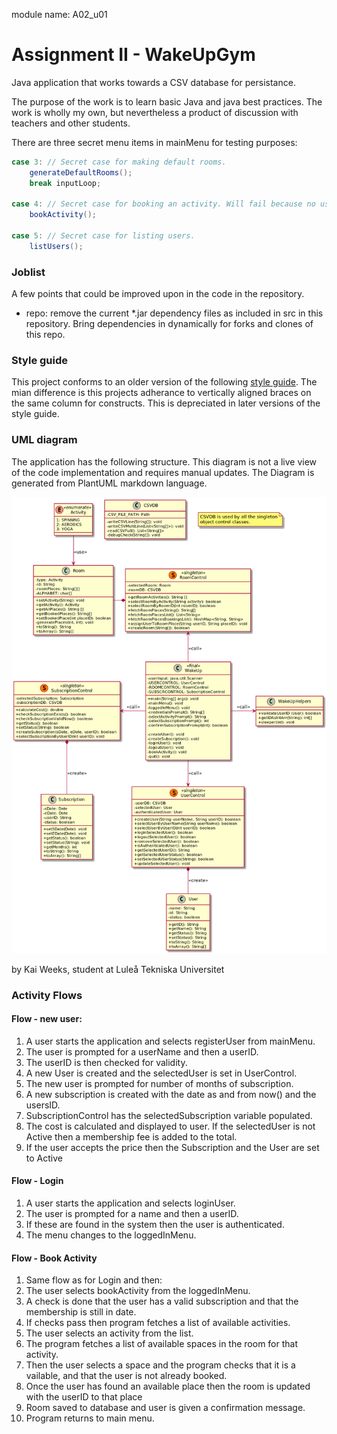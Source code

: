 module name: A02_u01

# Assignment II - WakeUpGym
Java application that works towards a CSV database for persistance.

The purpose of the work is to learn basic Java and java best practices. The work is wholly my own, but nevertheless a product of discussion with teachers and other students.  

There are three secret menu items in mainMenu for testing purposes:

```java
case 3: // Secret case for making default rooms.
    generateDefaultRooms();
    break inputLoop;

case 4: // Secret case for booking an activity. Will fail because no userID.
    bookActivity();
    
case 5: // Secret case for listing users.
    listUsers();
```

### Joblist
A few points that could be improved upon in the code in the repository. 

* repo: remove the current *.jar dependency files as included in src in this repository. Bring dependencies in dynamically for forks and clones of this repo.


### Style guide
This project conforms to an older version of the following [style guide](https://github.com/weleoka/myJavaStyleGuide).
The mian difference is this projects adherance to vertically aligned braces on the same column for constructs. This is depreciated in later versions of the style guide.


### UML diagram
The application has the following structure. This diagram is not a live view of the code implementation and requires manual updates. The Diagram is generated from PlantUML markdown language.

![ . . . ](UML_A2.png)

by Kai Weeks, student at Luleå Tekniska Universitet



### Activity Flows


#### Flow - new user:
1) A user starts the application and selects registerUser from mainMenu.
2) The user is prompted for a userName and then a userID.
3) The userID is then checked for validity.
4) A new User is created and the selectedUser is set in UserControl.
5) The new user is prompted for number of months of subscription.
6) A new subscription is created with the date as and from now() and the usersID.
7) SubscriptionControl has the selectedSubscription variable populated.
8) The cost is calculated and displayed to user. If the selectedUser is not Active
    then a membership fee is added to the total.
9) If the user accepts the price then the Subscription and the User are set to Active


#### Flow - Login
1) A user starts the application and selects loginUser.
2) The user is prompted for a name and then a userID.
3) If these are found in the system then the user is authenticated.
4) The menu changes to the loggedInMenu.


#### Flow - Book Activity
1) Same flow as for Login and then:
2) The user selects bookActivity from the loggedInMenu.
3) A check is done that the user has a valid subscription and
    that the membership is still in date.
3) If checks pass then program fetches a list of available activities.
4) The user selects an activity from the list.
5) The program fetches a list of available spaces in the room for that activity.
6) Then the user selects a space and the program checks that it is a vailable,
    and that the user is not already booked.
7) Once the user has found an available place then the room is updated with the userID to that place
8) Room saved to database and user is given a confirmation message.
9) Program returns to main menu.

